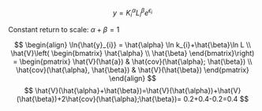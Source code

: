 $$
y = K^\alpha_{i}L^\beta_{i}e^{\epsilon_{i}}
$$

Constant return to scale: $\alpha + \beta = 1$

$$
\begin{align}
\ln{\hat{y}_{i}} = \hat{\alpha} \ln k_{i}+\hat{\beta}\ln L \\
\hat{V}\left(   \begin{bmatrix}
\hat{\alpha} \\
\hat{\beta}
\end{bmatrix}\right) = \begin{pmatrix}
\hat{V}(\hat{a}) & \hat{cov}(\hat{\alpha}; \hat{\beta}) \\
\hat{cov}(\hat{\alpha}, \hat{\beta}) & \hat{V}(\hat{\beta})
\end{pmatrix}
\end{align}
$$
$$
\hat{V}(\hat{\alpha}+\hat{\beta})=\hat{V}(\hat{\alpha})+\hat{V}(\hat{\beta})+2\hat{cov}(\hat{\alpha};\hat{\beta})= 0.2+0.4-0.2=0.4
$$
